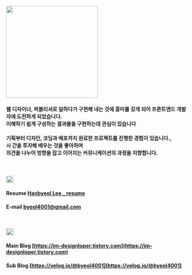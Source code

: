 <img width="250" src="https://user-images.githubusercontent.com/28005124/92296794-2dfc2c00-ef73-11ea-8d60-420236843c73.png">
<br />

#### 웹 디자이너, 퍼블리셔로 일하다가 구현해 내는 것에 흥미를 갖게 되어 프론트엔드 개발자에 도전하게 되었습니다.<br>이해하기 쉽게 구성하는 결과물을 구현하는데 관심이 있습니다

#### 기획부터 디자인, 코딩과 배포까지 완료한 프로젝트를 진행한 경험이 있습니다.,<br>시 간을 투자해 배우는 것을 좋아하며 <br>의견을 나누어 방향을 잡고 이어지는 커뮤니케이션의 과정을 지향합니다.<br>
<br /><br />
<img height="20" src="https://user-images.githubusercontent.com/28005124/92296953-25a4f080-ef75-11ea-921f-0f3cdb773050.png"><br />

#### Resume [Hanbyeol Lee \_ resume](https://www.notion.so/Hanbyeol-Lee-4d10a56d1324407ab57f1f77070b9ec8 "Hanbyeol Lee __Resome")

#### E-mail [byeol4001@gmail.com](mailto:byeol4001@gmail.com)

<br/>

<img height="20" src="https://user-images.githubusercontent.com/28005124/92296952-250c5a00-ef75-11ea-8f5f-33f6eeb9b64d.png"><br />

#### Main Blog [https://im-designloper.tistory.com](https://im-designloper.tistory.com)
#### Sub Blog [https://velog.io/@byeol4001](https://velog.io/@byeol4001)
